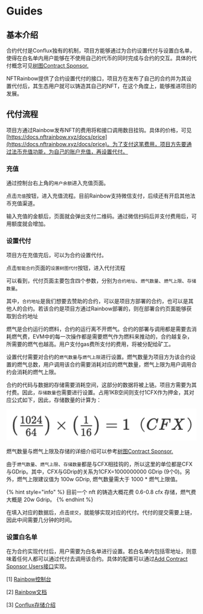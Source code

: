 # Guides

## 基本介绍

合约代付是Conflux独有的机制，项目方能够通过为合约设置代付与设置白名单，使得在白名单内用户能够在不使用自己的代币的同时完成与合约的交互。具体的代付概念可见[树图Contract Sponsor.](https://docs.nftrainbow.xyz/docs/shu-tu-contract-sponsor)

NFTRainbow提供了合约设置代付的接口，项目方在发布了自己的合约并为其设置代付后，其生态用户就可以铸造其自己的NFT，在这个角度上，能够推进项目的发展。

## 代付流程

项目方通过Rainbow发布NFT的费用将和接口调用数目挂钩。具体的价格，可见[https://docs.nftrainbow.xyz/docs/price](https://docs.nftrainbow.xyz/docs/price)。为了支付这笔费用，项目方先要通过法币充值功能，为自己的账户充值，再设置代付。

### 充值

通过控制台右上角的`用户余额`进入充值页面。&#x20;

点击`充值`按钮，进入充值流程。目前Rainbow支持微信支付，后续还有开启其他法币充值渠道。&#x20;

输入充值的金额后，页面就会弹出支付二维码。通过微信扫码后并支付费用后，可用额度就会增加。&#x20;

### 设置代付

项目方在充值完后，可以为合约设置代付。

点击`智能合约`页面的`设置树图代付`按钮，进入代付流程&#x20;

可以看到，代付页面主要包含四个参数，分别为`合约地址`、`燃气数量`、`燃气上限`、`存储数量`。&#x20;

其中，`合约地址`是我们想要去赞助的合约，可以是项目方部署的合约，也可以是其他人的合约。若该合约是项目方通过Rainbow部署的，则在部署合约页面能够获取到合约地址&#x20;

燃气是合约运行的燃料，合约的运行离不开燃气。合约的部署与调用都是需要去消耗燃气费，EVM中的每一次操作都是需要燃气作为燃料来推动的，合约越复杂，所需要的燃气也越高。用户支付gas费所支付的费用，将被分配给矿工。

设置代付需要对合约的`燃气数量`与`燃气上限`进行设置。燃气数量为项目方为该合约设置的燃气总数，用户调用该合约需要消耗对应的燃气数量，燃气上限为用户调用合约会消耗的燃气上限。

合约的代码与数据的存储需要消耗空间，这部分的数据将被上链。项目方需要为其付费。因此，`存储数量`也需要进行设置。占用1KB空间则支付1CFX作为押金，其对应公式如下，因此，存储数量的计算为：

![](../.gitbook/assets/image.png)

燃气数量与燃气上限及存储的详细介绍可以参考[树图Contract Sponsor.](https://docs.nftrainbow.xyz/docs/shu-tu-contract-sponsor)

由于`燃气数量`、`燃气上限`、`存储数量`都是与CFX相挂钩的，所以这里的单位都是CFX与GDrip。其中，CFX与GDrip的关系为1CFX=1000000000 GDrip (9个0)。另外，燃气上限建议值为 100w GDrip, 燃气数量需大于 1000 \* 燃气上限值。

{% hint style="info" %}
目前一个 nft 的铸造大概花费 0.6-0.8 cfx 存储，燃气费大概是 20w Gdrip。
{% endhint %}

在填入对应的数据后，点击`提交`，就能够实现对应的代付。代付的提交需要上链，因此中间需要几分钟的时间。&#x20;

### 设置白名单

在为合约实现代付后，用户需要为白名单进行设置。若白名单内包括零地址，则意味着任何人都可以通过代付去调用该合约。具体的配置可以通过[Add Contract Sponsor Users接口](https://docs.nftrainbow.xyz/api-reference/open-api/contract)实现。



\[1] [Rainbow控制台](https://console.nftrainbow.cn/panels)&#x20;

\[2] [Rainbow文档](https://docs.nftrainbow.xyz/)

\[3] [Conflux存储介绍](https://forum.conflux.fun/t/conflux/11947)
